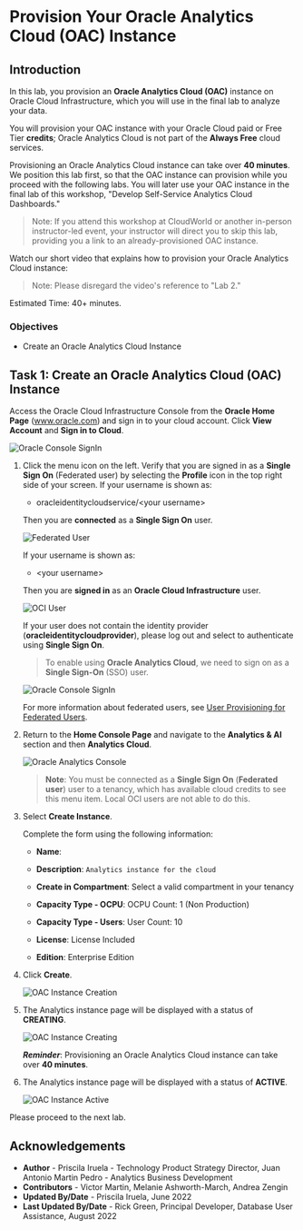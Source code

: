 # Provision Your Oracle Analytics Cloud (OAC) Instance

## Introduction

In this lab, you provision an **Oracle Analytics Cloud (OAC)** instance on Oracle Cloud Infrastructure, which you will use in the final lab to analyze your data.

You will provision your OAC instance with your Oracle Cloud paid or Free Tier **credits**; Oracle Analytics Cloud is not part of the **Always Free** cloud services.

Provisioning an Oracle Analytics Cloud instance can take over **40 minutes**. We position this lab first, so that the OAC instance can provision while you proceed with the following labs. You will later use your OAC instance in the final lab of this workshop, "Develop Self-Service Analytics Cloud Dashboards."

> Note: If you attend this workshop at CloudWorld or another in-person instructor-led event, your instructor will direct you to skip this lab, providing you a link to  an already-provisioned OAC instance.

Watch our short video that explains how to provision your Oracle Analytics Cloud instance:

> Note: Please disregard the video's reference to "Lab 2."

[](youtube:ZAqXlhivQCg)

Estimated Time: 40+ minutes.

### Objectives
- Create an Oracle Analytics Cloud Instance

## Task 1: Create an Oracle Analytics Cloud (OAC) Instance

Access the Oracle Cloud Infrastructure Console from the **Oracle Home Page** (www.oracle.com) and sign in to your cloud account. Click **View Account** and **Sign in to Cloud**.

![Oracle Console SignIn](./images/cloud-signin.png)

1. Click the menu icon on the left. Verify that you are signed in as a **Single Sign On** (Federated user) by selecting the **Profile** icon in the top right side of your screen. If your username is shown as:

    - oracleidentitycloudservice/&lt;your username&gt;

    Then you are **connected** as a **Single Sign On** user.

    ![Federated User](./images/federated-user.png)

    If your username is shown as:

    -  &lt;your username&gt;

    Then you are **signed in** as an **Oracle Cloud Infrastructure** user.

    ![OCI User](./images/oci-user.png)

    If your user does not contain the identity provider (**oracleidentitycloudprovider**), please log out and select to authenticate
    using **Single Sign On**.
    > To enable using **Oracle Analytics Cloud**, we need to sign on as a **Single Sign-On** (SSO) user.

    ![Oracle Console SignIn](./images/console-signin.png)

    For more information about federated users, see [User Provisioning for Federated Users](https://docs.cloud.oracle.com/en-us/iaas/Content/Identity/Tasks/usingscim.htm).

2. Return to the **Home Console Page** and navigate to the **Analytics & AI** section and then **Analytics Cloud**.

    ![Oracle Analytics Console](https://oracle-livelabs.github.io/common/images/console/analytics-oac.png " ")

    > **Note**: You must be connected as a **Single Sign On** (**Federated user**) user to a tenancy, which has available cloud credits to see this menu item. Local OCI users are not able to do this.

3. Select **Create Instance**.

    Complete the form using the following information:

    - **Name**: [](var:oac_instance_name)

    - **Description**: `Analytics instance for the cloud`

    - **Create in Compartment**: Select a valid compartment in your tenancy

    - **Capacity Type - OCPU**: OCPU Count: 1 (Non Production)

    - **Capacity Type - Users**: User Count: 10

    - **License**: License Included

    - **Edition**: Enterprise Edition

4. Click **Create**.

    ![OAC Instance Creation](./images/oac-creation-details-new.png)

5. The Analytics instance page will be displayed with a status of **CREATING**.

    ![OAC Instance Creating](./images/oac-creating.png)

    ***Reminder***: Provisioning an Oracle Analytics Cloud instance can take over **40 minutes**.

6. The Analytics instance page will be displayed with a status of **ACTIVE**.

    ![OAC Instance Active](./images/oac-active.png)

Please proceed to the next lab.

## **Acknowledgements**

- **Author** - Priscila Iruela - Technology Product Strategy Director, Juan Antonio Martin Pedro - Analytics Business Development
- **Contributors** - Victor Martin, Melanie Ashworth-March, Andrea Zengin
- **Updated By/Date** - Priscila Iruela, June 2022
- **Last Updated By/Date** - Rick Green, Principal Developer, Database User Assistance, August 2022
